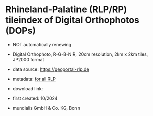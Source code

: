 # Rhineland-Palatine (RLP/RP) tileindex of Digital Orthophotos (DOPs)

* NOT automatically renewing

* Digital Orthophoto, R-G-B-NIR, 20cm resolution, 2km x 2km tiles, JP2000 format
* data source: https://geoportal-rlp.de
* metadata: [for all RLP](https://geobasis-rlp.de/data/dop20rgbi/current/meta4/dop20rgbi_jp2_07.meta4)
* download link: []()
* first created: 10/2024
* mundialis GmbH & Co. KG, Bonn
